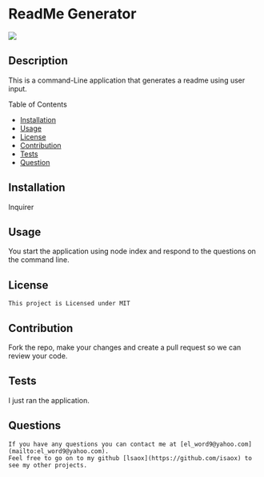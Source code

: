# ReadMe Generator

  <img src="https://img.shields.io/badge/license-MIT-blue.svg"/>

  ## Description

  This is a command-Line application that generates a readme using user input.

  Table of Contents

  * [Installation](#installation)
  * [Usage](#usage)
  * [License](#license)
  * [Contribution](#contribution)
  * [Tests](#tests)
  * [Question](#question)
  
  ## Installation

  Inquirer

  ## Usage
  You start the application using node index and respond to the questions on the command line.

  ## License
    
    This project is Licensed under MIT

  ## Contribution

  Fork the repo, make your changes and create a pull request so we can review your code.

  ## Tests

  I just ran the application.

  ## Questions

    If you have any questions you can contact me at [el_word9@yahoo.com](mailto:el_word9@yahoo.com).
    Feel free to go on to my github [lsaox](https://github.com/isaox) to see my other projects.

